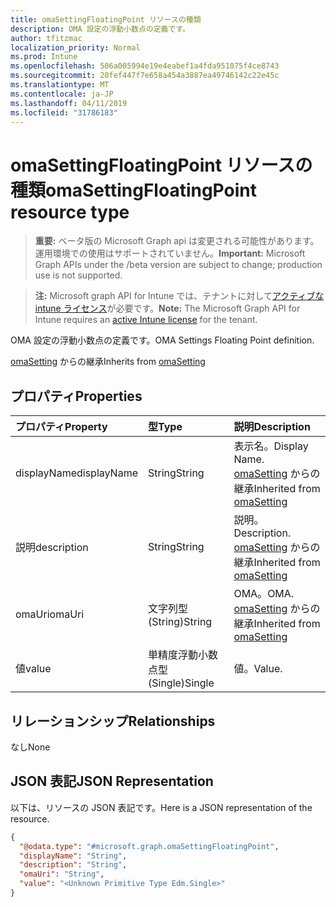 ```yaml
---
title: omaSettingFloatingPoint リソースの種類
description: OMA 設定の浮動小数点の定義です。
author: tfitzmac
localization_priority: Normal
ms.prod: Intune
ms.openlocfilehash: 506a005994e19e4eabef1a4fda951075f4ce8743
ms.sourcegitcommit: 20fef447f7e658a454a3887ea49746142c22e45c
ms.translationtype: MT
ms.contentlocale: ja-JP
ms.lasthandoff: 04/11/2019
ms.locfileid: "31786183"
---
```

# <a name="omasettingfloatingpoint-resource-type"></a><span data-ttu-id="27eb3-103">omaSettingFloatingPoint リソースの種類</span><span class="sxs-lookup"><span data-stu-id="27eb3-103">omaSettingFloatingPoint resource type</span></span>

> <span data-ttu-id="27eb3-104">**重要:** ベータ版の Microsoft Graph api は変更される可能性があります。運用環境での使用はサポートされていません。</span><span class="sxs-lookup"><span data-stu-id="27eb3-104">**Important:** Microsoft Graph APIs under the /beta version are subject to change; production use is not supported.</span></span>

> <span data-ttu-id="27eb3-105">**注:** Microsoft graph API for Intune では、テナントに対して[アクティブな intune ライセンス](https://go.microsoft.com/fwlink/?linkid=839381)が必要です。</span><span class="sxs-lookup"><span data-stu-id="27eb3-105">**Note:** The Microsoft Graph API for Intune requires an [active Intune license](https://go.microsoft.com/fwlink/?linkid=839381) for the tenant.</span></span>

<span data-ttu-id="27eb3-106">OMA 設定の浮動小数点の定義です。</span><span class="sxs-lookup"><span data-stu-id="27eb3-106">OMA Settings Floating Point definition.</span></span>


<span data-ttu-id="27eb3-107">[omaSetting](../resources/intune-deviceconfig-omasetting.md) からの継承</span><span class="sxs-lookup"><span data-stu-id="27eb3-107">Inherits from [omaSetting](../resources/intune-deviceconfig-omasetting.md)</span></span>

## <a name="properties"></a><span data-ttu-id="27eb3-108">プロパティ</span><span class="sxs-lookup"><span data-stu-id="27eb3-108">Properties</span></span>
|<span data-ttu-id="27eb3-109">プロパティ</span><span class="sxs-lookup"><span data-stu-id="27eb3-109">Property</span></span>|<span data-ttu-id="27eb3-110">型</span><span class="sxs-lookup"><span data-stu-id="27eb3-110">Type</span></span>|<span data-ttu-id="27eb3-111">説明</span><span class="sxs-lookup"><span data-stu-id="27eb3-111">Description</span></span>|
|:---|:---|:---|
|<span data-ttu-id="27eb3-112">displayName</span><span class="sxs-lookup"><span data-stu-id="27eb3-112">displayName</span></span>|<span data-ttu-id="27eb3-113">String</span><span class="sxs-lookup"><span data-stu-id="27eb3-113">String</span></span>|<span data-ttu-id="27eb3-114">表示名。</span><span class="sxs-lookup"><span data-stu-id="27eb3-114">Display Name.</span></span> <span data-ttu-id="27eb3-115">[omaSetting](../resources/intune-deviceconfig-omasetting.md) からの継承</span><span class="sxs-lookup"><span data-stu-id="27eb3-115">Inherited from [omaSetting](../resources/intune-deviceconfig-omasetting.md)</span></span>|
|<span data-ttu-id="27eb3-116">説明</span><span class="sxs-lookup"><span data-stu-id="27eb3-116">description</span></span>|<span data-ttu-id="27eb3-117">String</span><span class="sxs-lookup"><span data-stu-id="27eb3-117">String</span></span>|<span data-ttu-id="27eb3-118">説明。</span><span class="sxs-lookup"><span data-stu-id="27eb3-118">Description.</span></span> <span data-ttu-id="27eb3-119">[omaSetting](../resources/intune-deviceconfig-omasetting.md) からの継承</span><span class="sxs-lookup"><span data-stu-id="27eb3-119">Inherited from [omaSetting](../resources/intune-deviceconfig-omasetting.md)</span></span>|
|<span data-ttu-id="27eb3-120">omaUri</span><span class="sxs-lookup"><span data-stu-id="27eb3-120">omaUri</span></span>|<span data-ttu-id="27eb3-121">文字列型 (String)</span><span class="sxs-lookup"><span data-stu-id="27eb3-121">String</span></span>|<span data-ttu-id="27eb3-122">OMA。</span><span class="sxs-lookup"><span data-stu-id="27eb3-122">OMA.</span></span> <span data-ttu-id="27eb3-123">[omaSetting](../resources/intune-deviceconfig-omasetting.md) からの継承</span><span class="sxs-lookup"><span data-stu-id="27eb3-123">Inherited from [omaSetting](../resources/intune-deviceconfig-omasetting.md)</span></span>|
|<span data-ttu-id="27eb3-124">値</span><span class="sxs-lookup"><span data-stu-id="27eb3-124">value</span></span>|<span data-ttu-id="27eb3-125">単精度浮動小数点型 (Single)</span><span class="sxs-lookup"><span data-stu-id="27eb3-125">Single</span></span>|<span data-ttu-id="27eb3-126">値。</span><span class="sxs-lookup"><span data-stu-id="27eb3-126">Value.</span></span>|

## <a name="relationships"></a><span data-ttu-id="27eb3-127">リレーションシップ</span><span class="sxs-lookup"><span data-stu-id="27eb3-127">Relationships</span></span>
<span data-ttu-id="27eb3-128">なし</span><span class="sxs-lookup"><span data-stu-id="27eb3-128">None</span></span>

## <a name="json-representation"></a><span data-ttu-id="27eb3-129">JSON 表記</span><span class="sxs-lookup"><span data-stu-id="27eb3-129">JSON Representation</span></span>
<span data-ttu-id="27eb3-130">以下は、リソースの JSON 表記です。</span><span class="sxs-lookup"><span data-stu-id="27eb3-130">Here is a JSON representation of the resource.</span></span>
<!-- {
  "blockType": "resource",
  "@odata.type": "microsoft.graph.omaSettingFloatingPoint"
}
-->
``` json
{
  "@odata.type": "#microsoft.graph.omaSettingFloatingPoint",
  "displayName": "String",
  "description": "String",
  "omaUri": "String",
  "value": "<Unknown Primitive Type Edm.Single>"
}
```






